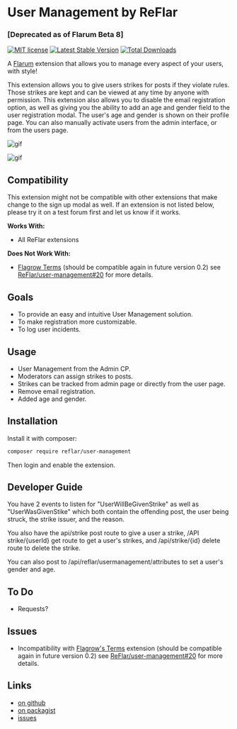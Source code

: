 # User Management by ReFlar 
### [Deprecated as of Flarum Beta 8]

[![MIT license](https://img.shields.io/badge/license-MIT-blue.svg)](https://github.com/reflar/user-management/blob/master/LICENSE.md) [![Latest Stable Version](https://img.shields.io/packagist/v/reflar/user-management.svg)](https://packagist.org/packages/reflar/user-management) [![Total Downloads](https://img.shields.io/packagist/dt/reflar/user-management.svg)](https://packagist.org/packages/reflar/user-management)  

A [Flarum](http://flarum.org) extension that allows you to manage every aspect of your users, with style!

This extension allows you to give users strikes for posts if they violate rules. Those strikes are kept and can be viewed at any time by anyone with permission. This extension also allows you to disable the email registration option, as well as giving you the ability to add an age and gender field to the user registration modal. The user's age and gender is shown on their profile page. You can also manually activate users from the admin interface, or from the users page.

![gif](http://i.imgur.com/pkMM6aA.gif)


![gif](http://i.imgur.com/dfHaFwL.gif)

## Compatibility

This extension might not be compatible with other extensions that make change to the sign up modal as well. If an extension is not listed below, please try it on a test forum first and let us know if it works.

**Works With:**

- All ReFlar extensions  

**Does Not Work With:**

- [Flagrow Terms](https://github.com/flagrow/terms) (should be compatible again in future version 0.2) see [ReFlar/user-management#20](https://github.com/ReFlar/user-management/issues/20) for more details.

## Goals

- To provide an easy and intuitive User Management solution.
- To make registration more customizable.
- To log user incidents.

## Usage

- User Management from the Admin CP.
- Moderators can assign strikes to posts.
- Strikes can be tracked from admin page or directly from the user page.
- Remove email registration.
- Added age and gender.

## Installation

Install it with composer:

```bash
composer require reflar/user-management
```

Then login and enable the extension.

## Developer Guide

You have 2 events to listen for "UserWillBeGivenStrike" as well as "UserWasGivenStike" which both contain the offending post, the user being struck, the strike issuer, and the reason.

You also have the api/strike post route to give a user a strike, /API strike/{userId} get route to get a user's strikes, and /api/strike/{id} delete route to delete the strike.

You can also post to /api/reflar/usermanagement/attributes to set a user's gender and age.

## To Do

- Requests?

## Issues

- Incompatibility with [Flagrow's Terms](https://github.com/flagrow/terms) extension (should be compatible again in future version 0.2) see [ReFlar/user-management#20](https://github.com/ReFlar/user-management/issues/20) for more details.


## Links

- [on github](https://github.com/ReFlar/user-management)
- [on packagist](https://packagist.org/packages/ReFlar/user-management)
- [issues](https://github.com/ReFlar/user-management/issues)

